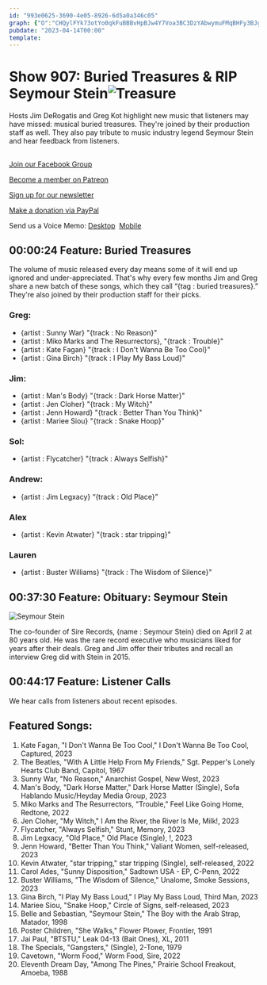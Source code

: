 ```yaml
---
id: "993e0625-3690-4e05-8926-6d5a0a346c05"
graph: {"O":"CHQylFYk73otYo0qkFuBBBvHpBJw4Y7Voa3BC3DzYAbwymuFMqBHFy3BJgD5jrvy6uFIhYWYvJqxWBsB88zpJBCqgBSUZykcA8PuB8Rtts8jixBFRoDeSVpH"}
pubdate: "2023-04-14T00:00"
template: 
---
```






# Show 907: Buried Treasures & RIP Seymour Stein![Treasure](https://static.soundopinions.org/images/2023/buried-t-large.png)

Hosts Jim DeRogatis and Greg Kot highlight new music that listeners may have missed: musical buried treasures. They're joined by their production staff as well. They also pay tribute to music industry legend Seymour Stein and hear feedback from listeners.



## 

[Join our Facebook Group](https://bit.ly/3sivr9T)

[Become a member on Patreon](https://bit.ly/3slWZvc)

[Sign up for our newsletter](https://bit.ly/3eEvRnG)

[Make a donation via PayPal](https://bit.ly/3dmt9lU)

Send us a Voice Memo: [Desktop](bit.ly/2RyD5Ah)  [Mobile](sayhi.chat/soundops)



## 00:00:24 Feature: Buried Treasures

The volume of music released every day means some of it will end up ignored and under-appreciated. That's why every few months Jim and Greg share a new batch of these songs, which they call “{tag : buried treasures}.” They're also joined by their production staff for their picks.


### Greg:

- {artist : Sunny War} "{track : No Reason}"
- {artist : Miko Marks and The Resurrectors}, "{track : Trouble}"
- {artist : Kate Fagan} "{track : I Don't Wanna Be Too Cool}"
- {artist : Gina Birch} "{track : I Play My Bass Loud}"


### Jim:

- {artist : Man's Body} "{track : Dark Horse Matter}"
- {artist : Jen Cloher} "{track : My Witch}"
- {artist : Jenn Howard} "{track : Better Than You Think}"
- {artist : Mariee Siou} "{track : Snake Hoop}"


### Sol:

- {artist : Flycatcher} "{track : Always Selfish}"


### Andrew:

- {artist : Jim Legxacy} “{track : Old Place}”


### Alex

- {artist : Kevin Atwater} "{track : star tripping}"


### Lauren

- {artist : Buster Williams} "{track : The Wisdom of Silence}"



## 00:37:30 Feature: Obituary: Seymour Stein

![Seymour Stein](https://static.soundopinions.org/images/2023/lorenzo-tartamella-with-seymour-stein.jpg)

The co-founder of Sire Records, {name : Seymour Stein} died on April 2 at 80 years old. He was the rare record executive who musicians liked for years after their deals. Greg and Jim offer their tributes and recall an interview Greg did with Stein in 2015.



## 00:44:17  Feature: Listener Calls

We hear calls from listeners about recent episodes.



## Featured Songs:

1. Kate Fagan, "I Don't Wanna Be Too Cool," I Don't Wanna Be Too Cool, Captured, 2023
2. The Beatles, "With A Little Help From My Friends," Sgt. Pepper's Lonely Hearts Club Band, Capitol, 1967
3. Sunny War, "No Reason," Anarchist Gospel, New West, 2023
4. Man's Body, "Dark Horse Matter," Dark Horse Matter (Single), Sofa Hablando Music/Heyday Media Group, 2023
5. Miko Marks and The Resurrectors, "Trouble," Feel Like Going Home, Redtone, 2022
6. Jen Cloher, "My Witch," I Am the River, the River Is Me, Milk!, 2023
7. Flycatcher, "Always Selfish," Stunt, Memory, 2023
8. Jim Legxacy, "Old Place," Old Place (Single), !, 2023
9. Jenn Howard, "Better Than You Think," Valiant Women, self-released, 2023
10. Kevin Atwater, "star tripping," star tripping (Single), self-released, 2022
11. Carol Ades, "Sunny Disposition," Sadtown USA - EP, C-Penn, 2022
12. Buster Williams, "The Wisdom of Silence," Unalome, Smoke Sessions, 2023
13. Gina Birch, "I Play My Bass Loud," I Play My Bass Loud, Third Man, 2023
14. Mariee Siou, "Snake Hoop," Circle of Signs, self-released, 2023
15. Belle and Sebastian, "Seymour Stein," The Boy with the Arab Strap, Matador, 1998
16. Poster Children, "She Walks," Flower Plower, Frontier, 1991
17. Jai Paul, "BTSTU," Leak 04-13 (Bait Ones), XL, 2011
18. The Specials, "Gangsters," (Single), 2-Tone, 1979
19. Cavetown, "Worm Food," Worm Food, Sire, 2022
20. Eleventh Dream Day, "Among The Pines," Prairie School Freakout, Amoeba, 1988